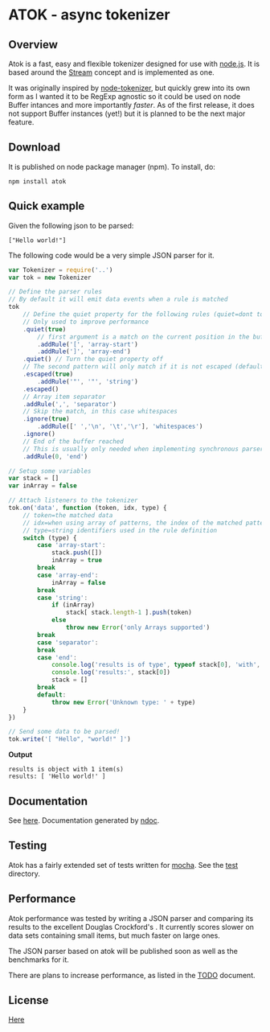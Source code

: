 # ATOK - async tokenizer

## Overview

Atok is a fast, easy and flexible tokenizer designed for use with [node.js](http://nodejs.org). It is based around the [Stream](http://nodejs.org/docs/latest/api/streams.html) concept and is implemented as one.

It was originally inspired by [node-tokenizer](https://github.com/floby/node-tokenizer), but quickly grew into its own form as I wanted it to be RegExp agnostic so it could be used on node Buffer intances and more importantly *faster*. As of the first release, it does not support Buffer instances (yet!) but it is planned to be the next major feature.


## Download

It is published on node package manager (npm). To install, do:

    npm install atok


## Quick example

Given the following json to be parsed:

    ["Hello world!"]

The following code would be a very simple JSON parser for it.

``` javascript
var Tokenizer = require('..')
var tok = new Tokenizer

// Define the parser rules
// By default it will emit data events when a rule is matched
tok
    // Define the quiet property for the following rules (quiet=dont tokenize but emit/trigger the handler)
    // Only used to improve performance
    .quiet(true)
        // first argument is a match on the current position in the buffer
        .addRule('[', 'array-start')
        .addRule(']', 'array-end')
    .quiet() // Turn the quiet property off
    // The second pattern will only match if it is not escaped (default escape character=\)
    .escaped(true)
        .addRule('"', '"', 'string')
    .escaped()
    // Array item separator
    .addRule(',', 'separator')
    // Skip the match, in this case whitespaces
    .ignore(true)
        .addRule([' ','\n', '\t','\r'], 'whitespaces')
    .ignore()
    // End of the buffer reached
    // This is usually only needed when implementing synchronous parsers
    .addRule(0, 'end')

// Setup some variables
var stack = []
var inArray = false

// Attach listeners to the tokenizer
tok.on('data', function (token, idx, type) {
    // token=the matched data
    // idx=when using array of patterns, the index of the matched pattern
    // type=string identifiers used in the rule definition
    switch (type) {
        case 'array-start':
            stack.push([])
            inArray = true
        break
        case 'array-end':
            inArray = false
        break
        case 'string':
            if (inArray)
                stack[ stack.length-1 ].push(token)
            else
                throw new Error('only Arrays supported')
        break
        case 'separator':
        break
        case 'end':
            console.log('results is of type', typeof stack[0], 'with', stack[0].length, 'item(s)')
            console.log('results:', stack[0])
            stack = []
        break
        default:
            throw new Error('Unknown type: ' + type)
    }
})

// Send some data to be parsed!
tok.write('[ "Hello", "world!" ]')
```

__Output__

    results is object with 1 item(s)
    results: [ 'Hello world!' ]

## Documentation

See [here](http://pierrec.github.com/node-atok/). Documentation generated by [ndoc](https://github.com/nodeca/ndoc).

## Testing

Atok has a fairly extended set of tests written for [mocha](https://github.com/visionmedia/mocha). See the [test](https://github.com/pierrec/node-atok/tree/master/test) directory.

## Performance

Atok performance was tested by writing a JSON parser and comparing its results to the excellent Douglas Crockford's [](). It currently scores slower on data sets containing small items, but much faster on large ones.

The JSON parser based on atok will be published soon as well as the benchmarks for it.

There are plans to increase performance, as listed in the [TODO](https://github.com/pierrec/node-atok/tree/master/TODO.md) document.

## License

[Here](https://github.com/pierrec/node-atok/tree/master/LICENSE)